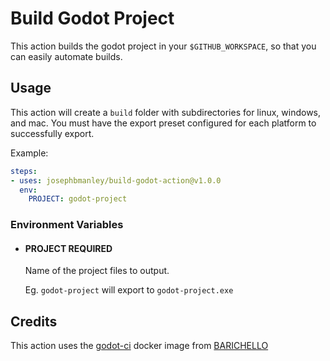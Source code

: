 # Build Godot Project

This action builds the godot project in your `$GITHUB_WORKSPACE`, so that you can easily automate builds.

## Usage

This action will create a `build` folder with subdirectories for linux, windows, and mac. You must have the export preset configured for each platform to successfully export.

Example:

```yaml
steps:
- uses: josephbmanley/build-godot-action@v1.0.0
  env:
    PROJECT: godot-project
```

### Environment Variables

- #### PROJECT **REQUIRED**

    Name of the project files to output.

    Eg. `godot-project` will export to `godot-project.exe`

## Credits

This action uses the [godot-ci](https://github.com/aBARICHELLO/godot-ci) docker image from [BARICHELLO](https://github.com/aBARICHELLO)
